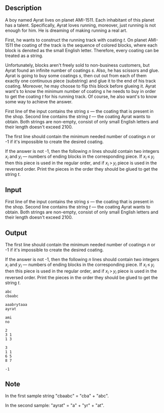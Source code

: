 ## Description

<div><p>A boy named Ayrat lives on planet AMI-1511. Each inhabitant of this planet has a talent. Specifically, Ayrat loves running, moreover, just running is not enough for him. He is dreaming of making running a real art.</p><p>First, he wants to construct the running track with coating <span class="tex-span"><i>t</i></span>. On planet AMI-1511 the coating of the track is the sequence of colored blocks, where each block is denoted as the small English letter. Therefore, every coating can be treated as a string.</p><p>Unfortunately, blocks aren't freely sold to non-business customers, but Ayrat found an infinite number of coatings <span class="tex-span"><i>s</i></span>. Also, he has scissors and glue. Ayrat is going to buy some coatings <span class="tex-span"><i>s</i></span>, then cut out from each of them <span class="tex-font-style-bf">exactly one continuous piece</span> (substring) and glue it to the end of his track coating. Moreover, he may choose to flip this block before glueing it. Ayrat want's to know the minimum number of coating <span class="tex-span"><i>s</i></span> he needs to buy in order to get the coating <span class="tex-span"><i>t</i></span> for his running track. Of course, he also want's to know some way to achieve the answer.</p></div><div class="input-specification"><p>First line of the input contains the string <span class="tex-span"><i>s</i></span>&nbsp;— the coating that is present in the shop. Second line contains the string <span class="tex-span"><i>t</i></span>&nbsp;— the coating Ayrat wants to obtain. Both strings are non-empty, consist of only small English letters and their length doesn't exceed <span class="tex-span">2100</span>.</p></div><div class="output-specification"><p>The first line should contain the minimum needed number of coatings <span class="tex-span"><i>n</i></span> or <span class="tex-font-style-tt">-1</span> if it's impossible to create the desired coating.</p><p>If the answer is not <span class="tex-font-style-tt">-1</span>, then the following <span class="tex-span"><i>n</i></span> lines should contain two integers <span class="tex-span"><i>x</i><sub class="lower-index"><i>i</i></sub></span> and <span class="tex-span"><i>y</i><sub class="lower-index"><i>i</i></sub></span>&nbsp;— numbers of ending blocks in the corresponding piece. If <span class="tex-span"><i>x</i><sub class="lower-index"><i>i</i></sub> ≤ <i>y</i><sub class="lower-index"><i>i</i></sub></span> then this piece is used in the regular order, and if <span class="tex-span"><i>x</i><sub class="lower-index"><i>i</i></sub> &gt; <i>y</i><sub class="lower-index"><i>i</i></sub></span> piece is used in the reversed order. Print the pieces in the order they should be glued to get the string <span class="tex-span"><i>t</i></span>.</p></div>

## Input

<p>First line of the input contains the string <span class="tex-span"><i>s</i></span>&nbsp;— the coating that is present in the shop. Second line contains the string <span class="tex-span"><i>t</i></span>&nbsp;— the coating Ayrat wants to obtain. Both strings are non-empty, consist of only small English letters and their length doesn't exceed <span class="tex-span">2100</span>.</p>

## Output

<p>The first line should contain the minimum needed number of coatings <span class="tex-span"><i>n</i></span> or <span class="tex-font-style-tt">-1</span> if it's impossible to create the desired coating.</p><p>If the answer is not <span class="tex-font-style-tt">-1</span>, then the following <span class="tex-span"><i>n</i></span> lines should contain two integers <span class="tex-span"><i>x</i><sub class="lower-index"><i>i</i></sub></span> and <span class="tex-span"><i>y</i><sub class="lower-index"><i>i</i></sub></span>&nbsp;— numbers of ending blocks in the corresponding piece. If <span class="tex-span"><i>x</i><sub class="lower-index"><i>i</i></sub> ≤ <i>y</i><sub class="lower-index"><i>i</i></sub></span> then this piece is used in the regular order, and if <span class="tex-span"><i>x</i><sub class="lower-index"><i>i</i></sub> &gt; <i>y</i><sub class="lower-index"><i>i</i></sub></span> piece is used in the reversed order. Print the pieces in the order they should be glued to get the string <span class="tex-span"><i>t</i></span>.</p>





```input1
abc
cbaabc

```




```input2
aaabrytaaa
ayrat

```




```input3
ami
no

```




```output1
2
3 1
1 3

```




```output2
3
1 1
6 5
8 7

```




```output3
-1

```



## Note

<p>In the first sample string "<span class="tex-font-style-tt">cbaabc</span>" = "<span class="tex-font-style-tt">cba</span>" + "<span class="tex-font-style-tt">abc</span>".</p><p>In the second sample: "<span class="tex-font-style-tt">ayrat</span>" = "<span class="tex-font-style-tt">a</span>" + "<span class="tex-font-style-tt">yr</span>" + "<span class="tex-font-style-tt">at</span>".</p>

